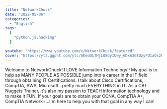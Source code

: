 ```yaml
---
title: "NetworkChuck"
date: "2022-05-06"
categories:
  - "English"
tags:
  [
    "python,js,hacking"
  ]

youtube: "https://www.youtube.com/c/NetworkChuck/featured"
cover: "https://yt3.ggpht.com/ytc/AKedOLTHjL08GyIUwy_6DxA3GtUzyPU1aOs2CwgNtuRJ4A=s88-c-k-c0x00ffffff-no-rj"
---
```

Welcome to NetworkChuck!  I LOVE Information Technology!! My goal is to help as MANY PEOPLE AS POSSIBLE jump into a career in the IT field through obtaining IT Certifications. I talk about Cisco Certifications, CompTIA, AWS, Microsoft...pretty much EVERYTHING in IT. As a CBT Nuggets Trainer, it's also my passion to TEACH information technology and to make it FUN.   If your goals are to obtain your CCNA, CompTIA A+, CompTIA Network+...I'm here to help you with that goal in any way I can!
